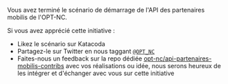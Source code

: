 Vous avez terminé le scénario de démarrage de l'API des partenaires mobilis de l'OPT-NC.

Si vous avez apprécié cette initiative :

- Likez le scénario sur Katacoda
- Partagez-le sur Twitter en nous taggant [`@OPT_NC`](https://twitter.com/OPT_NC)
- Faites-nous un feedback sur la repo dédiée [opt-nc/api-partenaires-mobilis-contribs](https://github.com/opt-nc/api-partenaires-mobilis-contribs) avec vos réalisations ou idée, nous serons heureux de les intégrer et d'échanger avec vous sur cette initiative